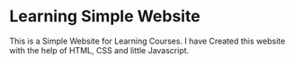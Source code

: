 # Learning Simple Website
 This is a Simple Website for Learning Courses. I have Created this website with the help of HTML, CSS and little Javascript.
